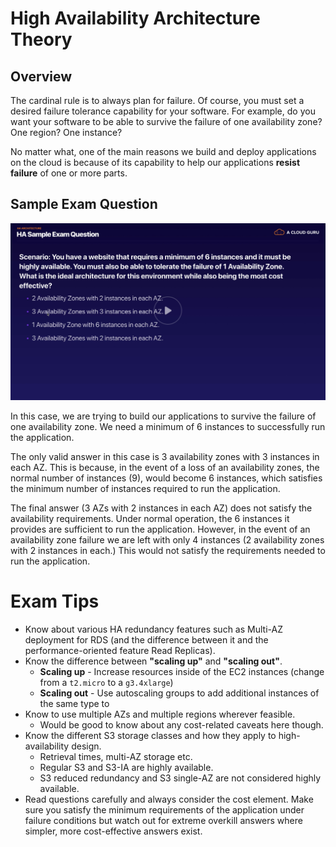 # High Availability Architecture Theory

## Overview

The cardinal rule is to always plan for failure. Of course, you must set a desired failure tolerance capability for your software. For example,
do you want your software to be able to survive the failure of one availability zone? One region? One instance?

No matter what, one of the main reasons we build and deploy applications on the cloud is because of its capability to help our applications
**resist failure** of one or more parts.

## Sample Exam Question

![Sample Exam Question](./images/HA_sample_question.png)

In this case, we are trying to build our applications to survive the failure of one availability zone. We need a minimum of 6 instances to successfully run the application.

The only valid answer in this case is 3 availability zones with 3 instances in each AZ. This is because, in the event of a loss of an availability zones, the normal number of instances (9), would become 6 instances, which satisfies the minimum number of instances required to run the application.

The final answer (3 AZs with 2 instances in each AZ) does not satisfy the availability requirements. Under normal operation, the 6 instances it provides are sufficient to run the application. However, in the event of an availability zone failure we are left with only 4 instances (2 availability zones with 2 instances in each.) This would not satisfy the requirements needed to run the application.

# Exam Tips

* Know about various HA redundancy features such as Multi-AZ deployment for RDS (and the difference between it and the performance-oriented feature Read Replicas).
* Know the difference between **"scaling up"** and **"scaling out"**.
    * **Scaling up** - Increase resources inside of the EC2 instances (change from a `t2.micro` to a `g3.4xlarge`)
    * **Scaling out** - Use autoscaling groups to add additional instances of the same type to 
* Know to use multiple AZs and multiple regions wherever feasible.
  * Would be good to know about any cost-related caveats here though.
* Know the different S3 storage classes and how they apply to high-availability design.
  * Retrieval times, multi-AZ storage etc.
  * Regular S3 and S3-IA are highly available.
  * S3 reduced redundancy and S3 single-AZ are not considered highly available.
* Read questions carefully and always consider the cost element. Make sure you satisfy the minimum requirements of the application under failure conditions but watch out for extreme overkill answers where simpler, more cost-effective answers exist.